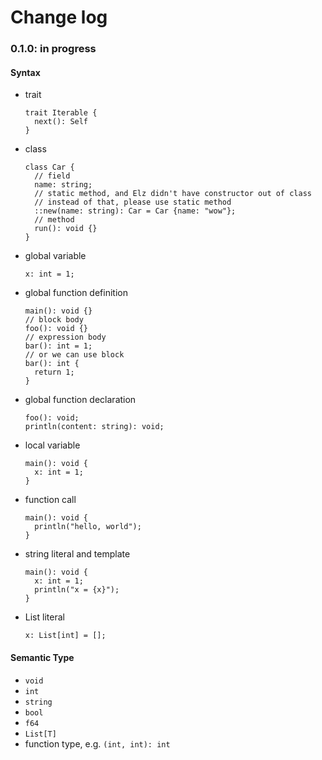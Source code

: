 # Change log

### 0.1.0: in progress

#### Syntax

- trait
  ```elz
  trait Iterable {
    next(): Self
  }
  ```
- class
  ```elz
  class Car {
    // field
    name: string;
    // static method, and Elz didn't have constructor out of class
    // instead of that, please use static method
    ::new(name: string): Car = Car {name: "wow"};
    // method
    run(): void {}
  }
  ```
- global variable
  ```elz
  x: int = 1;
  ```
- global function definition
  ```elz
  main(): void {}
  // block body
  foo(): void {}
  // expression body
  bar(): int = 1;
  // or we can use block
  bar(): int {
    return 1;
  }
  ```
- global function declaration
  ```elz
  foo(): void;
  println(content: string): void;
  ```
- local variable
  ```elz
  main(): void {
    x: int = 1;
  }
  ```
- function call
  ```elz
  main(): void {
    println("hello, world");
  }
  ```
- string literal and template
  ```elz
  main(): void {
    x: int = 1;
    println("x = {x}");
  }
  ```
- List literal
  ```elz
  x: List[int] = [];
  ```

#### Semantic Type

- `void`
- `int`
- `string`
- `bool`
- `f64`
- `List[T]`
- function type, e.g. `(int, int): int`
